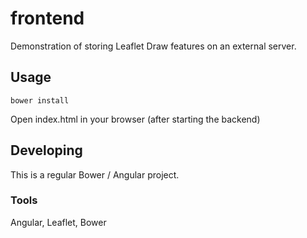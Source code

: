 # frontend

Demonstration of storing Leaflet Draw features on an external server.

## Usage

`bower install`

Open index.html in your browser (after starting the backend)

## Developing

This is a regular Bower / Angular project.

### Tools

Angular, Leaflet, Bower
